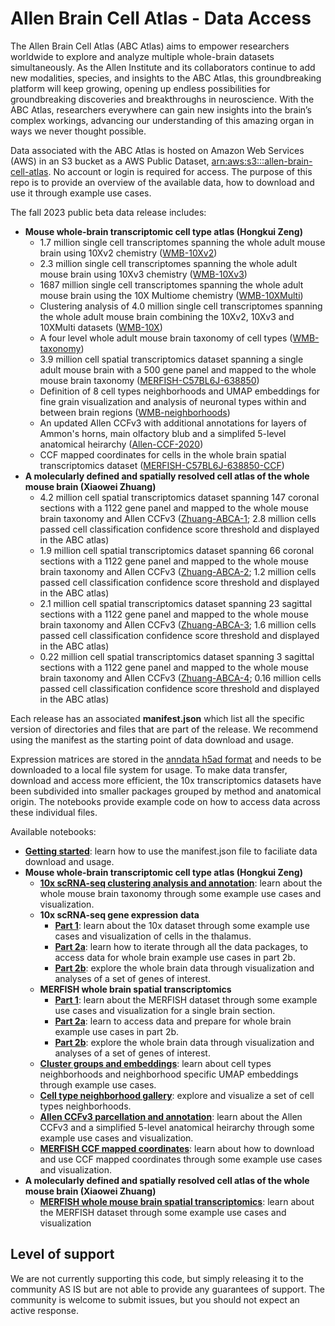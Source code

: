 # Allen Brain Cell Atlas - Data Access

The Allen Brain Cell Atlas (ABC Atlas) aims to empower researchers worldwide to explore and analyze multiple whole-brain datasets simultaneously. As the Allen Institute and its collaborators continue to add new modalities, species, and insights to the ABC Atlas, this groundbreaking platform will keep growing, opening up endless possibilities for groundbreaking discoveries and breakthroughs in neuroscience. With the ABC Atlas, researchers everywhere can gain new insights into the brain’s complex workings, advancing our understanding of this amazing organ in ways we never thought possible.

Data associated with the ABC Atlas is hosted on Amazon Web Services (AWS) in an S3 bucket as a AWS Public Dataset, [arn:aws:s3:::allen-brain-cell-atlas](https://allen-brain-cell-atlas.s3.us-west-2.amazonaws.com/index.html). No account or login is required for access. The purpose of this repo is to provide an overview of the available data, how to download and use it through example use cases.

The fall 2023 public beta data release includes:
* **Mouse whole-brain transcriptomic cell type atlas (Hongkui Zeng)**
  * 1.7 million single cell transcriptomes spanning the whole adult mouse brain using 10Xv2 chemistry ([WMB-10Xv2](descriptions/WMB-10Xv2.md))
  * 2.3 million single cell transcriptomes spanning the whole adult mouse brain using 10Xv3 chemistry ([WMB-10Xv3](descriptions/WMB-10Xv3.md))
  * 1687 million single cell transcriptomes spanning the whole adult mouse brain using the 10X Multiome chemistry ([WMB-10XMulti](descriptions/WMB-10XMulti.md))
  * Clustering analysis of 4.0 million single cell transcriptomes spanning the whole adult mouse brain combining the 10Xv2, 10Xv3 and 10XMulti datasets ([WMB-10X](descriptions/WMB-10X.md))
  * A four level whole adult mouse brain taxonomy of cell types ([WMB-taxonomy](descriptions/WMB-taxonomy.md))
  * 3.9 million cell spatial transcriptomics dataset spanning a single adult mouse brain with a 500 gene panel and mapped to the whole mouse brain taxonomy ([MERFISH-C57BL6J-638850](descriptions/MERFISH-C57BL6J-638850.md))
  * Definition of 8 cell types neighborhoods and UMAP embeddings for fine grain visualization and analysis of neuronal types within and between brain regions ([WMB-neighborhoods](descriptions/WMB-neighborhoods.md))
  * An updated Allen CCFv3 with additional annotations for layers of Ammon's horns, main olfactory blub and a simplifed 5-level anatomical heirarchy ([Allen-CCF-2020](descriptions/Allen-CCF-2020.md))
  * CCF mapped coordinates for cells in the whole brain spatial transcriptomics dataset ([MERFISH-C57BL6J-638850-CCF](descriptions/MERFISH-C57BL6J-638850-CCF.md))
* **A molecularly defined and spatially resolved cell atlas of the whole mouse brain (Xiaowei Zhuang)**
  * 4.2 million cell spatial transcriptomics dataset spanning 147 coronal sections with a 1122 gene panel and mapped to the whole mouse brain taxonomy and Allen CCFv3 ([Zhuang-ABCA-1](descriptions/Zhuang-ABCA-1.md); 2.8 million cells passed cell classification confidence score threshold and displayed in the ABC atlas)
  * 1.9 million cell spatial transcriptomics dataset spanning 66 coronal sections with a 1122 gene panel and mapped to the whole mouse brain taxonomy and Allen CCFv3 ([Zhuang-ABCA-2](descriptions/Zhuang-ABCA-2.md); 1.2 million cells passed cell classification confidence score threshold and displayed in the ABC atlas)
  * 2.1 million cell spatial transcriptomics dataset spanning 23 sagittal sections with a 1122 gene panel and mapped to the whole mouse brain taxonomy and Allen CCFv3 ([Zhuang-ABCA-3](descriptions/Zhuang-ABCA-3.md); 1.6 million cells passed cell classification confidence score threshold and displayed in the ABC atlas)
  * 0.22 million cell spatial transcriptomics dataset spanning 3 sagittal sections with a 1122 gene panel and mapped to the whole mouse brain taxonomy and Allen CCFv3 ([Zhuang-ABCA-4](descriptions/Zhuang-ABCA-4.md); 0.16 million cells passed cell classification confidence score threshold and displayed in the ABC atlas)

Each release has an associated **manifest.json** which list all the specific version of directories and files that are part of the release. We recommend using the manifest as the starting point of data download and usage.

Expression matrices are stored in the [anndata h5ad format](https://anndata.readthedocs.io/en/latest/) and needs to be downloaded to a local file system for usage. To make data transfer, download and access more efficient, 
the 10x transcriptomics datasets have been subdivided into smaller packages grouped by method and anatomical origin. The notebooks provide example code on how to access data across these individual files.

Available notebooks:

* [**Getting started**](notebooks/getting_started.ipynb): learn how to use the manifest.json file to faciliate data download and usage.
*  **Mouse whole-brain transcriptomic cell type atlas (Hongkui Zeng)**
   * [**10x scRNA-seq clustering analysis and annotation**](notebooks/cluster_annotation_tutorial.ipynb): learn about the whole mouse brain taxonomy through some example use cases and visualization.
   * **10x scRNA-seq gene expression data**
     * [**Part 1**](notebooks/10x_snRNASeq_tutorial_part_1.ipynb): learn about the 10x dataset through some example use cases and visualization of cells in the thalamus.
     * [**Part 2a**](notebooks/10x_snRNASeq_tutorial_part_2a.ipynb): learn how to iterate through all the data packages, to access data for whole brain example use cases in part 2b.
     * [**Part 2b**](notebooks/10x_snRNASeq_tutorial_part_2b.ipynb): explore the whole brain data through visualization and analyses of a set of genes of interest.
   * **MERFISH whole brain spatial transcriptomics**
     * [**Part 1**](notebooks/merfish_tutorial_part_1.ipynb): learn about the MERFISH dataset through some example use cases and visualization for a single brain section.
     * [**Part 2a**](notebooks/merfish_tutorial_part_2a.ipynb): learn to access data and prepare for whole brain example use cases in part 2b.
     * [**Part 2b**](notebooks/merfish_tutorial_part_2b.ipynb): explore the whole brain data through visualization and analyses of a set of genes of interest.
    * [**Cluster groups and embeddings**](notebooks/cluster_groups_and_embeddings_tutorial.ipynb): learn about cell types neighborhoods and neighborhood specific UMAP embeddings through example use cases.
    * [**Cell type neighborhood gallery**](notebooks/cluster_neighborhood_gallery.ipynb): explore and visualize a set of cell types neighborhoods.
    * [**Allen CCFv3 parcellation and annotation**](notebooks/ccf_and_parcellation_annotation_tutorial.ipynb): learn about the Allen CCFv3 and a simplified 5-level anatomical heirarchy through some example use cases and visualization.
    * [**MERFISH CCF mapped coordinates**](notebooks/merfish_ccf_registration_tutorial.ipynb): learn about how to download and use CCF mapped coordinates through some example use cases and visualization.
* **A molecularly defined and spatially resolved cell atlas of the whole mouse brain (Xiaowei Zhuang)**
  * [**MERFISH whole mouse brain spatial transcriptomics**](notebooks/zhuang_merfish_tutorial.ipynb): learn about the MERFISH dataset through some example use cases and visualization

## Level of support
We are not currently supporting this code, but simply releasing it to the community AS IS but are not able to provide any guarantees of support. The community is welcome to submit issues, but you should not expect an active response.
